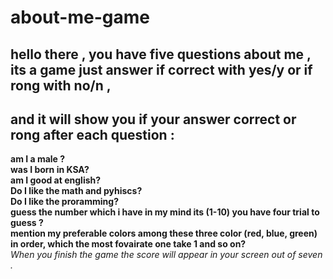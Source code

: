 # about-me-game

## hello there , you have five questions about me , its a game just answer if correct with yes/y or if rong with no/n ,
## and it will show you if your answer correct or rong after each question : 
**am I a male ?** <br>
**was I born in KSA?** <br>
**am I good at english?** <br >
**Do I like the math and pyhiscs?** <br>
**Do I like the proramming?** <br>
**guess the number which i have in my mind its (1-10) you have four trial to guess ?**<br>
**mention my preferable colors among these three color (red, blue, green) in order, which the most fovairate one take 1 and so on?**<br>
*When you finish the game the score will appear in your screen out of seven .*